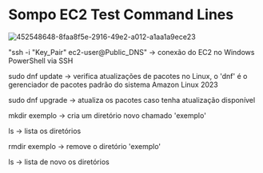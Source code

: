 # Sompo EC2 Test Command Lines

![452548648-8faa8f5e-2916-49e2-a012-a1aa1a9ece23](https://github.com/user-attachments/assets/60e2b5df-17f7-4216-ba12-067fc9852c2e)

"ssh -i "Key_Pair" ec2-user@Public_DNS" -> conexão do EC2 no Windows PowerShell via SSH

sudo dnf update -> verifica atualizações de pacotes no Linux, o 'dnf' é o gerenciador de pacotes padrão do sistema Amazon Linux 2023

sudo dnf upgrade -> atualiza os pacotes caso tenha atualização disponível

mkdir exemplo -> cria um diretório novo chamado 'exemplo'

ls -> lista os diretórios

rmdir exemplo -> remove o diretório 'exemplo'

ls -> lista de novo os diretórios
